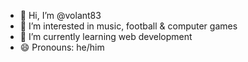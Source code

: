 - 👋 Hi, I’m @volant83
- 👀 I’m interested in music, football & computer games
- 🌱 I’m currently learning web development
- 😄 Pronouns: he/him

<!---
volant83/volant83 is a ✨ special ✨ repository because its `README.md` (this file) appears on your GitHub profile.
You can click the Preview link to take a look at your changes.
--->
